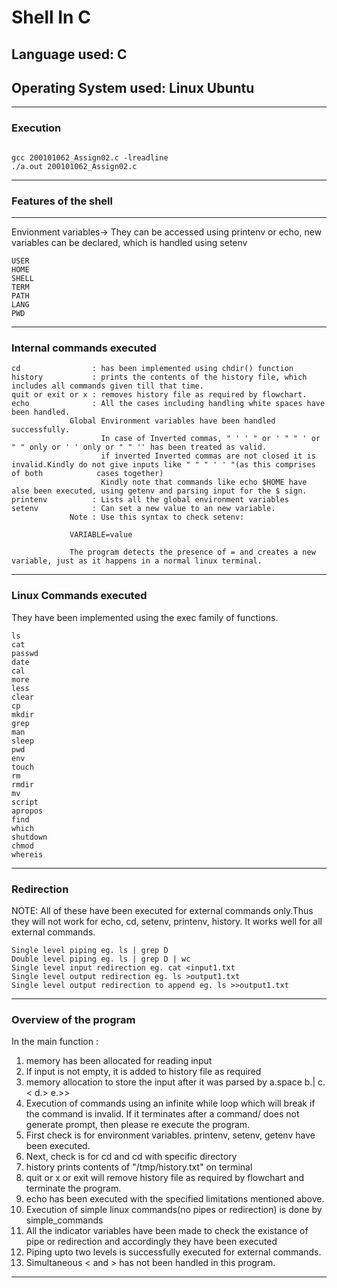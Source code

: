 # Shell In C

## Language used: C
## Operating System used: Linux Ubuntu
----------------------------------------------------------------------------------------------------------------------------------------------
### Execution
```

gcc 200101062_Assign02.c -lreadline
./a.out 200101062_Assign02.c
```


----------------------------------------------------------------------------------------------------------------------------------------------
### Features of the shell
----------------------------------------------------------------------------------------------------------------------------------------------
Envionment variables-> They can be accessed using printenv or echo, new variables can be declared, which is handled using setenv
```
USER
HOME
SHELL
TERM
PATH
LANG
PWD
```
----------------------------------------------------------------------------------------------------------------------------------------------
### Internal commands executed
```
cd                : has been implemented using chdir() function
history           : prints the contents of the history file, which includes all commands given till that time.
quit or exit or x : removes history file as required by flowchart.
echo              : All the cases including handling white spaces have been handled.
		     Global Environment variables have been handled successfully.
                    In case of Inverted commas, " ' ' " or ' " " ' or " " only or ' ' only or " " '' has been treated as valid.
                    if inverted Inverted commas are not closed it is invalid.Kindly do not give inputs like " " " ' ' "(as this comprises of both 		     cases together)
                    Kindly note that commands like echo $HOME have alse been executed, using getenv and parsing input for the $ sign.
printenv          : Lists all the global environment variables
setenv            : Can set a new value to an new variable. 
		     Note : Use this syntax to check setenv:
		     
		     VARIABLE=value
		     
		     The program detects the presence of = and creates a new variable, just as it happens in a normal linux terminal.
```

----------------------------------------------------------------------------------------------------------------------------------------------
### Linux Commands executed 
They have been implemented using the exec family of functions.
```
ls
cat
passwd
date
cal
more
less
clear
cp
mkdir
grep
man
sleep
pwd
env
touch
rm
rmdir
mv
script
apropos
find
which
shutdown
chmod
whereis
```
----------------------------------------------------------------------------------------------------------------------------------------------
### Redirection 
NOTE: All of these have been executed for external commands only.Thus they will not work for echo, cd, setenv, printenv, history.
		It works well for all external commands.

```
Single level piping eg. ls | grep D
Double level piping eg. ls | grep D | wc
Single level input redirection eg. cat <input1.txt
Single level output redirection eg. ls >output1.txt
Single level output redirection to append eg. ls >>output1.txt
```
----------------------------------------------------------------------------------------------------------------------------------------------
### Overview of the program
In the main function :
1. memory has been allocated for reading input
2. If input is not empty, it is added to history file as required
3. memory allocation to store the input after it was parsed by 
	a.space
	b.|
	c.<
	d.>
	e.>>
4. Execution of commands using an infinite while loop which will break if the command is invalid. If it terminates after a command/ does not generate 
   prompt, then please re execute the program.
5. First check is for environment variables. printenv, setenv, getenv have been executed.
6. Next, check is for cd and cd with specific directory
7. history prints contents of "/tmp/history.txt" on terminal
8. quit or x or exit will remove history file as required by flowchart and terminate the program.
9. echo has been executed with the specified limitations mentioned above.
9. Execution of simple linux commands(no pipes or redirection) is done by simple_commands
10. All the indicator variables have been made to check the existance of pipe or redirection and accordingly they have been executed
11. Piping upto two levels is successfully executed for external commands.
12. Simultaneous < and > has not been handled in this program.
----------------------------------------------------------------------------------------------------------------------------------------------



